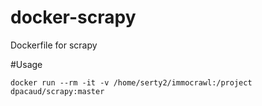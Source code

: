 # docker-scrapy
Dockerfile for scrapy


#Usage

`docker run --rm -it -v /home/serty2/immocrawl:/project dpacaud/scrapy:master`